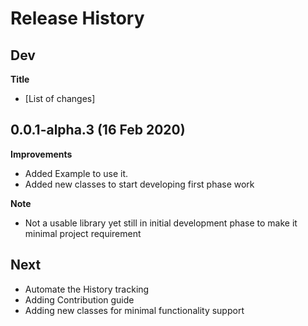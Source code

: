 Release History
===============

Dev
---
**Title**

- \[List of changes\]

0.0.1-alpha.3 (16 Feb 2020)
---------------------------

**Improvements**

- Added Example to use it.
- Added new classes to start developing first phase work

**Note**

- Not a usable library yet still in initial development phase to make it minimal project requirement


Next
----
- Automate the History tracking
- Adding Contribution guide
- Adding new classes for minimal functionality support
